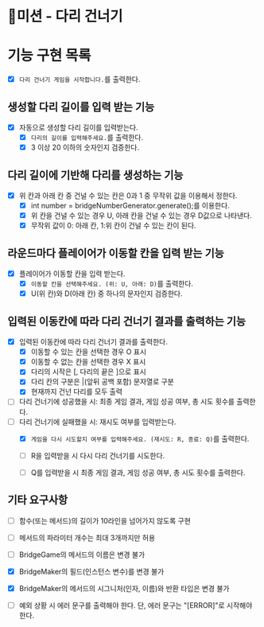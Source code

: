 # 🚀미션 - 다리 건너기

# 기능 구현 목록

- [x] `다리 건너기 게임을 시작합니다.`를 출력한다.

## 생성할 다리 길이를 입력 받는 기능

- [x] 자동으로 생성할 다리 길이를 입력받는다.
  - [x] `다리의 길이를 입력해주세요.`를 출력한다.
  - [x] 3 이상 20 이하의 숫자인지 검증한다.

## 다리 길이에 기반해 다리를 생성하는 기능

- [x] 위 칸과 아래 칸 중 건널 수 있는 칸은 0과 1 중 무작위 값을 이용해서 정한다.
  - [x] int number = bridgeNumberGenerator.generate();를 이용한다.
  - [x] 위 칸을 건널 수 있는 경우 U, 아래 칸을 건널 수 있는 경우 D값으로 나타낸다.
  - [x] 무작위 값이 0: 아래 칸, 1:위 칸이 건널 수 있는 칸이 된다.

## 라운드마다 플레이어가 이동할 칸을 입력 받는 기능

- [x] 플레이어가 이동할 칸을 입력 받는다.
  - [x] `이동할 칸을 선택해주세요. (위: U, 아래: D)`를 출력한다.
  - [x] U(위 칸)와 D(아래 칸) 중 하나의 문자인지 검증한다.

## 입력된 이동칸에 따라 다리 건너기 결과를 출력하는 기능

- [x] 입력된 이동칸에 따라 다리 건너기 결과를 출력한다.
  - [x] 이동할 수 있는 칸을 선택한 경우 O 표시
  - [x] 이동할 수 없는 칸을 선택한 경우 X 표시
  - [x] 다리의 시작은 [, 다리의 끝은 ]으로 표시
  - [x] 다리 칸의 구분은 |(앞뒤 공백 포함) 문자열로 구분
  - [x] 현재까지 건넌 다리를 모두 출력

- [ ] 다리 건너기에 성공했을 시: 최종 게임 결과, 게임 성공 여부, 총 시도 횟수를 출력한다.
- [ ] 다리 건너기에 실패했을 시: 재시도 여부를 입력받는다.
  - [x] `게임을 다시 시도할지 여부를 입력해주세요. (재시도: R, 종료: Q)`를 출력한다.
  - [ ] R을 입력받을 시 다시 다리 건너기를 시도한다.
  - [ ] Q를 입력받을 시 최종 게임 결과, 게임 성공 여부, 총 시도 횟수를 출력한다.

  
## 기타 요구사항
- [ ] 함수(또는 메서드)의 길이가 10라인을 넘어가지 않도록 구현
- [ ] 메서드의 파라미터 개수는 최대 3개까지만 허용
- [ ] BridgeGame의 메서드의 이름은 변경 불가
- [x] BridgeMaker의 필드(인스턴스 변수)를 변경 불가
- [x] BridgeMaker의 메서드의 시그니처(인자, 이름)와 반환 타입은 변경 불가
- [ ] 예외 상황 시 에러 문구를 출력해야 한다. 단, 에러 문구는 "[ERROR]"로 시작해야 한다.

  